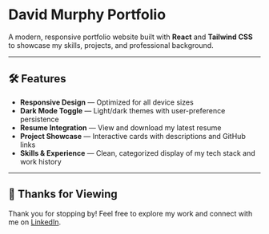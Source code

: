 # David Murphy Portfolio

A modern, responsive portfolio website built with **React** and **Tailwind CSS** to showcase my skills, projects, and professional background.

---

## 🛠️ Features

- **Responsive Design** — Optimized for all device sizes  
- **Dark Mode Toggle** — Light/dark themes with user-preference persistence  
- **Resume Integration** — View and download my latest resume  
- **Project Showcase** — Interactive cards with descriptions and GitHub links  
- **Skills & Experience** — Clean, categorized display of my tech stack and work history  

---

## 🙏 Thanks for Viewing

Thank you for stopping by! Feel free to explore my work and connect with me on [LinkedIn](https://linkedin.com/in/dmrph).
